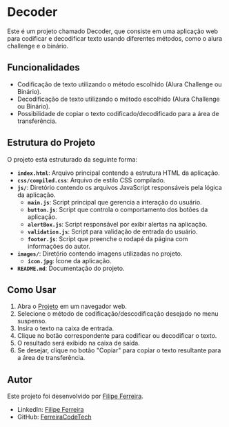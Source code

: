 # Decoder

Este é um projeto chamado Decoder, que consiste em uma aplicação web para codificar e decodificar texto usando diferentes métodos, como o alura challenge e o binário.

## Funcionalidades

- Codificação de texto utilizando o método escolhido (Alura Challenge ou Binário).
- Decodificação de texto utilizando o método escolhido (Alura Challenge ou Binário).
- Possibilidade de copiar o texto codificado/decodificado para a área de transferência.

## Estrutura do Projeto

O projeto está estruturado da seguinte forma:

- **`index.html`**: Arquivo principal contendo a estrutura HTML da aplicação.
- **`css/compiled.css`**: Arquivo de estilo CSS compilado.
- **`js/`**: Diretório contendo os arquivos JavaScript responsáveis pela lógica da aplicação.
  - **`main.js`**: Script principal que gerencia a interação do usuário.
  - **`button.js`**: Script que controla o comportamento dos botões da aplicação.
  - **`alertBox.js`**: Script responsável por exibir alertas na aplicação.
  - **`validation.js`**: Script para validação de entrada do usuário.
  - **`footer.js`**: Script que preenche o rodapé da página com informações do autor.
- **`images/`**: Diretório contendo imagens utilizadas no projeto.
  - **`icon.jpg`**: Ícone da aplicação.
- **`README.md`**: Documentação do projeto.

## Como Usar

1. Abra o [Projeto](https://ferreiracodetech.github.io/decodificador_de_textos/) em um navegador web.
2. Selecione o método de codificação/descodificação desejado no menu suspenso.
3. Insira o texto na caixa de entrada.
4. Clique no botão correspondente para codificar ou decodificar o texto.
5. O resultado será exibido na caixa de saída.
6. Se desejar, clique no botão "Copiar" para copiar o texto resultante para a área de transferência.

## Autor

Este projeto foi desenvolvido por [Filipe Ferreira](https://www.linkedin.com/in/filipeferreira20/).

- LinkedIn: [Filipe Ferreira](https://www.linkedin.com/in/filipeferreira20/)
- GitHub: [FerreiraCodeTech](https://github.com/FerreiraCodeTech)